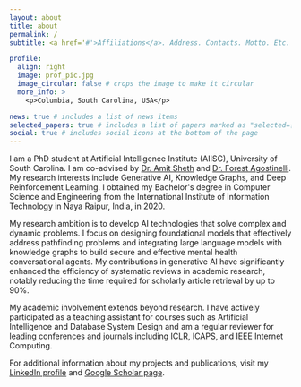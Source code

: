 ```yaml
---
layout: about
title: about
permalink: /
subtitle: <a href='#'>Affiliations</a>. Address. Contacts. Motto. Etc.

profile:
  align: right
  image: prof_pic.jpg
  image_circular: false # crops the image to make it circular
  more_info: >
    <p>Columbia, South Carolina, USA</p>

news: true # includes a list of news items
selected_papers: true # includes a list of papers marked as "selected={true}"
social: true # includes social icons at the bottom of the page
---
```


I am a PhD student at Artificial Intelligence Institute (AIISC), University of South Carolina. I am co-advised by [Dr. Amit Sheth](https://amit.aiisc.ai/) and [Dr. Forest Agostinelli](https://cse.sc.edu/~foresta/). My research interests include Generative AI, Knowledge Graphs, and Deep Reinforcement Learning. I obtained my Bachelor's degree in Computer Science and Engineering from the International Institute of Information Technology in Naya Raipur, India, in 2020.

My research ambition is to develop AI technologies that solve complex and dynamic problems. I focus on designing foundational models that effectively address pathfinding problems and integrating large language models with knowledge graphs to build secure and effective mental health conversational agents. My contributions in generative AI have significantly enhanced the efficiency of systematic reviews in academic research, notably reducing the time required for scholarly article retrieval by up to 90%.

My academic involvement extends beyond research. I have actively participated as a teaching assistant for courses such as Artificial Intelligence and Database System Design and am a regular reviewer for leading conferences and journals including ICLR, ICAPS, and IEEE Internet Computing.

For additional information about my projects and publications, visit my [LinkedIn profile](https://www.linkedin.com/in/khvedant/) and [Google Scholar page](https://scholar.google.com/citations?user=4VmpXbAAAAAJ&hl=en).
